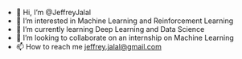 - 👋 Hi, I’m @JeffreyJalal
- 👀 I’m interested in Machine Learning and Reinforcement Learning
- 🌱 I’m currently learning Deep Learning and Data Science
- 💞️ I’m looking to collaborate on an internship on Machine Learning
- 📫 How to reach me jeffrey.jalal@gmail.com

<!---
JeffreyJalal/JeffreyJalal is a ✨ special ✨ repository because its `README.md` (this file) appears on your GitHub profile.
You can click the Preview link to take a look at your changes.
--->
